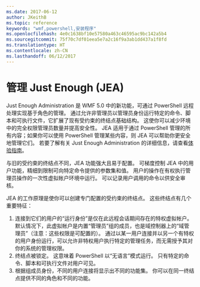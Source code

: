 ```yaml
---
ms.date: 2017-06-12
author: JKeithB
ms.topic: reference
keywords: "wmf,powershell,安装程序"
ms.openlocfilehash: 4e0c1638bf10e57580a463c46595ac9bc142a5b4
ms.sourcegitcommit: 75f70c7df01eea5e7a2c16f9a3ab1dd437a1f8fd
ms.translationtype: HT
ms.contentlocale: zh-CN
ms.lasthandoff: 06/12/2017
---
```

# <a name="just-enough-administration-jea"></a>管理 Just Enough (JEA)
Just Enough Administration 是 WMF 5.0 中的新功能，可通过 PowerShell 远程处理实现基于角色的管理。  通过允许非管理员以管理员身份运行特定的命令、脚本和可执行文件，它扩展了现有受约束的终结点基础结构。  这使你可以减少环境中的完全权限管理员数量并提高安全性。  JEA 适用于通过 PowerShell 管理的所有内容；如果你可以使用 PowerShell 管理某些内容，则 JEA 可以帮助你更安全地管理它们。  若要了解有关 Just Enough Administration 的详细信息，请查看[体验指南](http://aka.ms/JEA)。

与旧的受约束的终结点不同，JEA 功能强大且易于配置。  可梯度控制 JEA 中的用户功能，精细到限制可向特定命令提供的参数集和值。 用户的操作在有权执行管理员操作的一次性虚拟帐户环境中运行。  可以记录用户调用的命令以供安全审核。

JEA 的工作原理是使你可以创建专门配置的受约束的终结点。  这些终结点有几个重要特征：

1. 连接到它们的用户的“运行身份”是仅在此远程会话期间存在的特权虚拟帐户。  默认情况下，此虚拟帐户是内置“管理员”组的成员，也是域控制器上的“域管理员”（注意：这些权限是可配置的）。 通过以某一用户连接并以另一个有特权的用户身份运行，可以允许非特权用户执行特定的管理任务，而无需授予其对你的系统的管理权限。
2. 终结点被锁定。  这意味着 PowerShell 以“无语言”模式运行。  只有特定的命令、脚本和可执行文件对用户可见。
3. 根据组成员身份，不同的用户连接将显示出不同的功能集。  你可以在同一终结点提供不同的角色和不同的功能。

